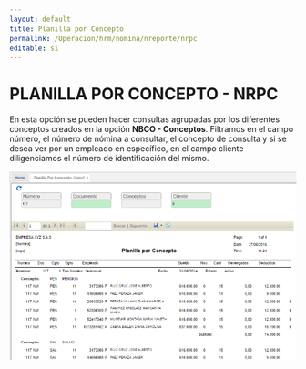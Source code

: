 ```yaml
---
layout: default
title: Planilla por Concepto
permalink: /Operacion/hrm/nomina/nreporte/nrpc
editable: si
---
```


# PLANILLA POR CONCEPTO - NRPC


En esta opción se pueden hacer consultas agrupadas por los diferentes conceptos creados en la opción **NBCO - Conceptos**. Filtramos en el campo número, el número de nómina a consultar, el concepto de consulta y si se desea ver por un empleado en específico, en el campo cliente diligenciamos el número de identificación del mismo.


![](nrpc1.png)








